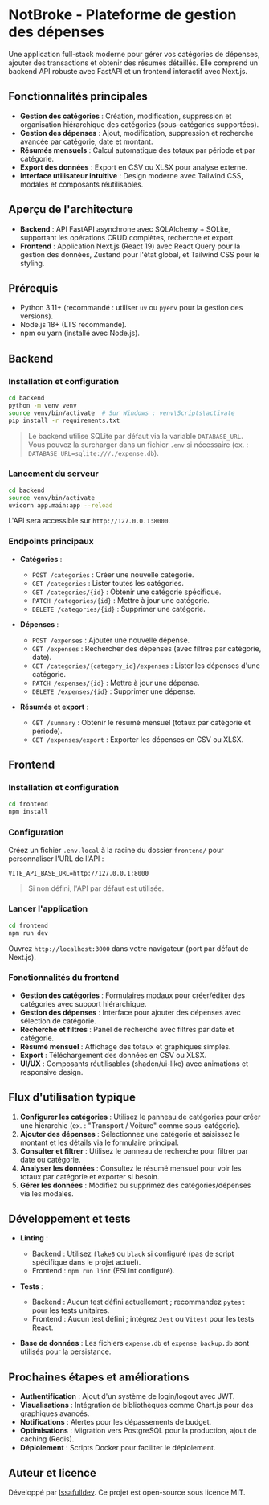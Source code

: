 # NotBroke - Plateforme de gestion des dépenses

Une application full-stack moderne pour gérer vos catégories de dépenses, ajouter des transactions et obtenir des résumés détaillés. Elle comprend un backend API robuste avec FastAPI et un frontend interactif avec Next.js.

## Fonctionnalités principales

- **Gestion des catégories** : Création, modification, suppression et organisation hiérarchique des catégories (sous-catégories supportées).
- **Gestion des dépenses** : Ajout, modification, suppression et recherche avancée par catégorie, date et montant.
- **Résumés mensuels** : Calcul automatique des totaux par période et par catégorie.
- **Export des données** : Export en CSV ou XLSX pour analyse externe.
- **Interface utilisateur intuitive** : Design moderne avec Tailwind CSS, modales et composants réutilisables.

## Aperçu de l'architecture

- **Backend** : API FastAPI asynchrone avec SQLAlchemy + SQLite, supportant les opérations CRUD complètes, recherche et export.
- **Frontend** : Application Next.js (React 19) avec React Query pour la gestion des données, Zustand pour l'état global, et Tailwind CSS pour le styling.

## Prérequis

- Python 3.11+ (recommandé : utiliser `uv` ou `pyenv` pour la gestion des versions).
- Node.js 18+ (LTS recommandé).
- npm ou yarn (installé avec Node.js).

## Backend

### Installation et configuration

```bash
cd backend
python -m venv venv
source venv/bin/activate  # Sur Windows : venv\Scripts\activate
pip install -r requirements.txt
```

> Le backend utilise SQLite par défaut via la variable `DATABASE_URL`. Vous pouvez la surcharger dans un fichier `.env` si nécessaire (ex. : `DATABASE_URL=sqlite:///./expense.db`).

### Lancement du serveur

```bash
cd backend
source venv/bin/activate
uvicorn app.main:app --reload
```

L'API sera accessible sur `http://127.0.0.1:8000`.

### Endpoints principaux

- **Catégories** :
  - `POST /categories` : Créer une nouvelle catégorie.
  - `GET /categories` : Lister toutes les catégories.
  - `GET /categories/{id}` : Obtenir une catégorie spécifique.
  - `PATCH /categories/{id}` : Mettre à jour une catégorie.
  - `DELETE /categories/{id}` : Supprimer une catégorie.

- **Dépenses** :
  - `POST /expenses` : Ajouter une nouvelle dépense.
  - `GET /expenses` : Rechercher des dépenses (avec filtres par catégorie, date).
  - `GET /categories/{category_id}/expenses` : Lister les dépenses d'une catégorie.
  - `PATCH /expenses/{id}` : Mettre à jour une dépense.
  - `DELETE /expenses/{id}` : Supprimer une dépense.

- **Résumés et export** :
  - `GET /summary` : Obtenir le résumé mensuel (totaux par catégorie et période).
  - `GET /expenses/export` : Exporter les dépenses en CSV ou XLSX.

## Frontend

### Installation et configuration

```bash
cd frontend
npm install
```

### Configuration

Créez un fichier `.env.local` à la racine du dossier `frontend/` pour personnaliser l'URL de l'API :

```
VITE_API_BASE_URL=http://127.0.0.1:8000
```

> Si non défini, l'API par défaut est utilisée.

### Lancer l'application

```bash
cd frontend
npm run dev
```

Ouvrez `http://localhost:3000` dans votre navigateur (port par défaut de Next.js).

### Fonctionnalités du frontend

- **Gestion des catégories** : Formulaires modaux pour créer/éditer des catégories avec support hiérarchique.
- **Gestion des dépenses** : Interface pour ajouter des dépenses avec sélection de catégorie.
- **Recherche et filtres** : Panel de recherche avec filtres par date et catégorie.
- **Résumé mensuel** : Affichage des totaux et graphiques simples.
- **Export** : Téléchargement des données en CSV ou XLSX.
- **UI/UX** : Composants réutilisables (shadcn/ui-like) avec animations et responsive design.

## Flux d'utilisation typique

1. **Configurer les catégories** : Utilisez le panneau de catégories pour créer une hiérarchie (ex. : "Transport / Voiture" comme sous-catégorie).
2. **Ajouter des dépenses** : Sélectionnez une catégorie et saisissez le montant et les détails via le formulaire principal.
3. **Consulter et filtrer** : Utilisez le panneau de recherche pour filtrer par date ou catégorie.
4. **Analyser les données** : Consultez le résumé mensuel pour voir les totaux par catégorie et exporter si besoin.
5. **Gérer les données** : Modifiez ou supprimez des catégories/dépenses via les modales.

## Développement et tests

- **Linting** :
  - Backend : Utilisez `flake8` ou `black` si configuré (pas de script spécifique dans le projet actuel).
  - Frontend : `npm run lint` (ESLint configuré).

- **Tests** :
  - Backend : Aucun test défini actuellement ; recommandez `pytest` pour les tests unitaires.
  - Frontend : Aucun test défini ; intégrez `Jest` ou `Vitest` pour les tests React.

- **Base de données** : Les fichiers `expense.db` et `expense_backup.db` sont utilisés pour la persistance.

## Prochaines étapes et améliorations

- **Authentification** : Ajout d'un système de login/logout avec JWT.
- **Visualisations** : Intégration de bibliothèques comme Chart.js pour des graphiques avancés.
- **Notifications** : Alertes pour les dépassements de budget.
- **Optimisations** : Migration vers PostgreSQL pour la production, ajout de caching (Redis).
- **Déploiement** : Scripts Docker pour faciliter le déploiement.

## Auteur et licence

Développé par [Issafulldev](https://github.com/Issafulldev). Ce projet est open-source sous licence MIT.

